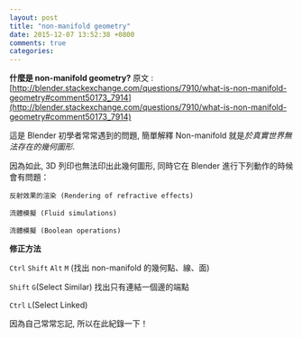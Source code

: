 ```yaml
---
layout: post
title: "non-manifold geometry"
date: 2015-12-07 13:52:38 +0800
comments: true
categories: 
---
```

**什麼是 non-manifold geometry?**
原文 : [http://blender.stackexchange.com/questions/7910/what-is-non-manifold-geometry#comment50173_7914](http://blender.stackexchange.com/questions/7910/what-is-non-manifold-geometry#comment50173_7914)

這是 Blender 初學者常常遇到的問題, 簡單解釋 Non-manifold 就是*於真實世界無法存在的幾何圖形*. 

因為如此, 3D 列印也無法印出此幾何圖形, 同時它在 Blender 進行下列動作的時候會有問題：


    反射效果的渲染 (Rendering of refractive effects)

    流體模擬 (Fluid simulations)

    流體模擬 (Boolean operations)

**修正方法**

 `Ctrl` `Shift` `Alt` `M` (找出 non-manifold 的幾何點、線、面)

 `Shift` `G`(Select Similar) 找出只有連結一個邊的端點
 
  `Ctrl` `L`(Select Linked)
  
  因為自己常常忘記, 所以在此紀錄一下！
